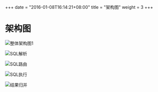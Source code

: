 +++
date = "2016-01-08T16:14:21+08:00"
title = "架构图"
weight = 3
+++
# 架构图

![整体架构图1](../../img/architecture.png)

![SQL解析](../../img/parse.png)

![SQL路由](../../img/route.png)

![SQL执行](../../img/execute.png)

![结果归并](../../img/merge.png)

